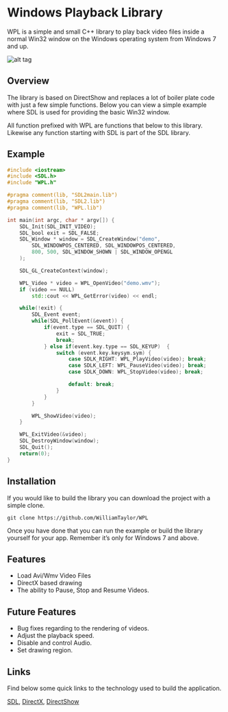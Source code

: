 # Windows Playback Library

WPL is a simple and small C++ library to play back video files inside a normal Win32 window on the Windows operating system from Windows 7 and up.

![alt tag](http://williamsamtaylor.co.uk/images/projects/wpl.png)

## Overview

The library is based on DirectShow and replaces a lot of boiler plate code with just a few simple functions. Below you can view a simple example where SDL is used for providing the basic Win32 window.

All function prefixed with WPL are functions that below to this library. Likewise any function starting with SDL is part of the SDL library.

## Example

```c++
#include <iostream>
#include <SDL.h>
#include "WPL.h"

#pragma comment(lib, "SDL2main.lib")
#pragma comment(lib, "SDL2.lib")
#pragma comment(lib, "WPL.lib")

int main(int argc, char * argv[]) {
	SDL_Init(SDL_INIT_VIDEO);
	SDL_bool exit = SDL_FALSE;
	SDL_Window * window = SDL_CreateWindow("demo",
		SDL_WINDOWPOS_CENTERED,	SDL_WINDOWPOS_CENTERED,
		800, 500, SDL_WINDOW_SHOWN | SDL_WINDOW_OPENGL
	);

	SDL_GL_CreateContext(window);

	WPL_Video * video = WPL_OpenVideo("demo.wmv");
	if (video == NULL)
		std::cout << WPL_GetError(video) << endl;

	while(!exit) {
		SDL_Event event;
		while(SDL_PollEvent(&event)) {
			if(event.type == SDL_QUIT) {
				exit = SDL_TRUE;
				break;
			} else if(event.key.type == SDL_KEYUP)	{
				switch (event.key.keysym.sym) {
					case SDLK_RIGHT: WPL_PlayVideo(video); break;
					case SDLK_LEFT: WPL_PauseVideo(video); break;
					case SDLK_DOWN: WPL_StopVideo(video); break;

					default: break;
				}
			}
		}

		WPL_ShowVideo(video);
	}

	WPL_ExitVideo(&video);
	SDL_DestroyWindow(window);
	SDL_Quit();
	return(0);
}
```

## Installation

If you would like to build the library you can download the project with a simple clone.

```git clone https://github.com/WilliamTaylor/WPL```

Once you have done that you can run the example or build the library yourself for your app.  Remember it’s only for Windows 7 and above.

## Features

* Load Avi/Wmv Video Files
* DirectX based drawing
* The ability to Pause, Stop and Resume Videos.

## Future Features

* Bug fixes regarding to the rendering of videos.
* Adjust the playback speed.
* Disable and control Audio.
* Set drawing region.

## Links

Find below some quick links to the technology used to build the application.

[SDL](https://www.libsdl.org/), [DirectX](https://www.microsoft.com/en-us/download/search.aspx?q=directx), [DirectShow](https://msdn.microsoft.com/en-us/library/windows/desktop/dd390351(v=vs.85).aspx)
